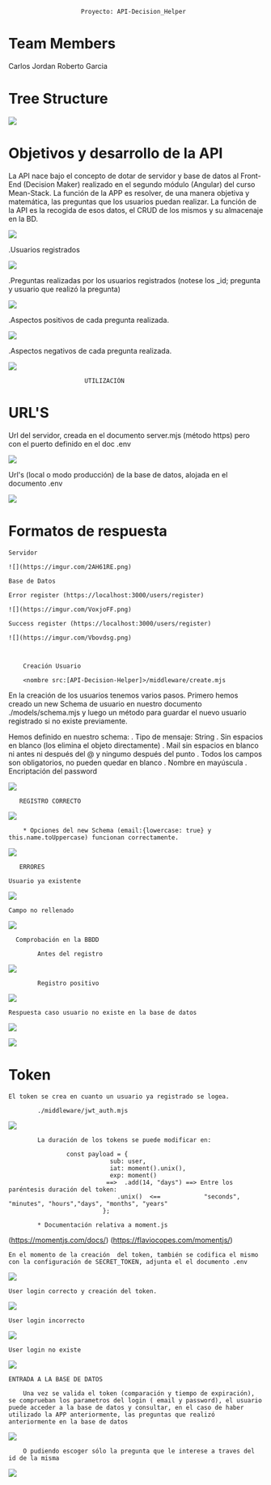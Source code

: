                         Proyecto: API-Decision_Helper

# Team Members
    
Carlos Jordan
Roberto Garcia

# Tree Structure

![](https://imgur.com/HP7xHOr.png)

#  Objetivos y desarrollo de la API  

La API nace bajo el concepto de dotar de servidor y base de datos al Front-End (Decision Maker) realizado en el segundo módulo (Angular) del curso Mean-Stack. La función de la APP es resolver, de una manera objetiva y matemática, las preguntas que los usuarios puedan realizar. La función de la API es la recogida de esos datos, el CRUD de los mismos y su almacenaje en la BD. 

![](https://imgur.com/JvGdhPD.png)

.Usuarios registrados

![](https://imgur.com/HIotKi3.png)

.Preguntas realizadas por los usuarios registrados (notese los _id; pregunta y usuario que realizó la pregunta)

![](https://imgur.com/qECImJE.png)

.Aspectos positivos de cada pregunta realizada.

![](https://imgur.com/CAwUswE.png)

.Aspectos negativos de cada pregunta realizada.

![](https://imgur.com/R2EGdGf.png)


                         UTILIZACIÓN        

# URL'S

  Url del servidor, creada en el documento server.mjs (método https) pero con el puerto definido en el doc .env

  ![](https://imgur.com/k09qqtR.png)

  Url's (local o modo producción) de la base de datos, alojada en el documento .env

  ![](https://imgur.com/0Mtrk03.png)

# Formatos de respuesta

    Servidor

    ![](https://imgur.com/2AH61RE.png)

    Base de Datos

    Error register (https://localhost:3000/users/register)

    ![](https://imgur.com/VoxjoFF.png)

    Success register (https://localhost:3000/users/register)

    ![](https://imgur.com/Vbovdsg.png)

    

        Creación Usuario

        <nombre src:[API-Decision-Helper]>/middleware/create.mjs

En la creación de los usuarios tenemos varios pasos. Primero hemos creado un new Schema de usuario en nuestro documento ./models/schema.mjs y luego un método para guardar el nuevo usuario registrado si no existe previamente.

Hemos definido en nuestro schema:
            . Tipo de mensaje: String
            . Sin espacios en blanco (los elimina el objeto directamente)
            . Mail sin espacios en blanco ni antes ni después del @ y ningumo después del punto
            . Todos los campos son obligatorios, no pueden quedar en blanco
            . Nombre en mayúscula
            . Encriptación del password

![](https://imgur.com/EaY5HWl.png)   

       REGISTRO CORRECTO

![](https://imgur.com/jAvBWmj.png)  

        * Opciones del new Schema (email:{lowercase: true} y this.name.toUppercase) funcionan correctamente.

![](https://imgur.com/lelIsMI.png)
         
       ERRORES

    Usuario ya existente  

![](https://imgur.com/m62VGtL.png)   

    Campo no rellenado

![](https://imgur.com/4vHgJBM.png)    



      Comprobación en la BBDD

            Antes del registro

![](https://imgur.com/c8DE4Za.png)

            Registro positivo

![](https://imgur.com/qhz3VFr.png)
    
    Respuesta caso usuario no existe en la base de datos

![](https://imgur.com/TDsGp4r.png)
            
![](https://imgur.com/5uUKixD.png)

# Token

    El token se crea en cuanto un usuario ya registrado se logea. 
    
            ./middleware/jwt_auth.mjs

![](https://imgur.com/sejxwGS.png)

            La duración de los tokens se puede modificar en:

                    const payload = {
                                sub: user,
                                iat: moment().unix(),
                                exp: moment()                                
                               ==>  .add(14, "days") ==> Entre los paréntesis duración del token:  
                                  .unix()  <==            "seconds", "minutes", "hours","days", "months", "years"
                              };

            * Documentación relativa a moment.js
(https://momentjs.com/docs/)
(https://flaviocopes.com/momentjs/)

    En el momento de la creación  del token, también se codifica el mismo con la configuración de SECRET_TOKEN, adjunta el el documento .env

![](https://imgur.com/CX4Vc5h.png)         

    User login correcto y creación del token.

![](https://imgur.com/0uUe1xh.png)  

    User login incorrecto

![](https://imgur.com/UbVjRcF.png)

    User login no existe

![](https://imgur.com/cSiaU6Y.png)        

    ENTRADA A LA BASE DE DATOS

        Una vez se valida el token (comparación y tiempo de expiración), se comprueban los parametros del login ( email y password), el usuario puede acceder a la base de datos y consultar, en el caso de haber utilizado la APP anteriormente, las preguntas que realizó anteriormente en la base de datos

![](https://imgur.com/6sDqQeM.png)

        O pudiendo escoger sólo la pregunta que le interese a traves del id de la misma

![](https://imgur.com/0SM2WO7.png)    


   
             
                          

            


    



